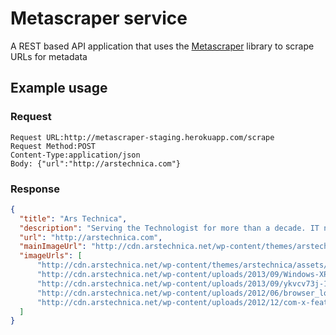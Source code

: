 # Metascraper service

A REST based API application that uses the [Metascraper](https://github.com/lloydmeta/metascraper) library to scrape URLs for metadata

## Example usage

### Request
```
Request URL:http://metascraper-staging.herokuapp.com/scrape
Request Method:POST
Content-Type:application/json
Body: {"url":"http://arstechnica.com"}
```

### Response
```json
{
  "title": "Ars Technica",
  "description": "Serving the Technologist for more than a decade. IT news, reviews, and analysis.",
  "url": "http://arstechnica.com",
  "mainImageUrl": "http://cdn.arstechnica.net/wp-content/themes/arstechnica/assets/images/feature-thumbs/eyes-on-enterprise.jpg",
  "imageUrls": [
      "http://cdn.arstechnica.net/wp-content/themes/arstechnica/assets/images/feature-thumbs/eyes-on-enterprise.jpg",
      "http://cdn.arstechnica.net/wp-content/uploads/2013/09/Windows-XP-7-8.1-300x150.png",
      "http://cdn.arstechnica.net/wp-content/uploads/2013/09/ykvcv73j-1378064354-300x150.jpg",
      "http://cdn.arstechnica.net/wp-content/uploads/2012/06/browser_logos-4f7a150-intro-300x150.jpg",
      "http://cdn.arstechnica.net/wp-content/uploads/2012/12/com-x-feat-300x150.jpg"
  ]
}
```
